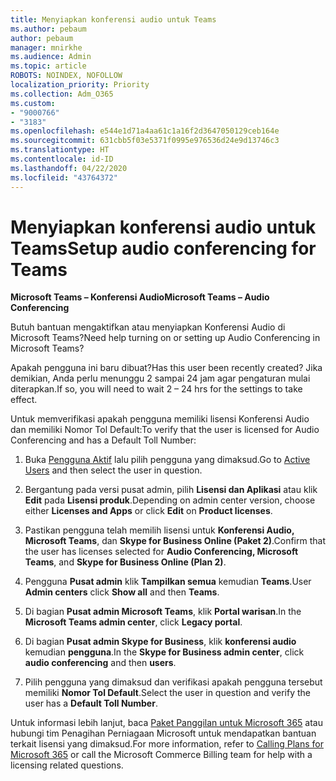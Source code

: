 ```yaml
---
title: Menyiapkan konferensi audio untuk Teams
ms.author: pebaum
author: pebaum
manager: mnirkhe
ms.audience: Admin
ms.topic: article
ROBOTS: NOINDEX, NOFOLLOW
localization_priority: Priority
ms.collection: Adm_O365
ms.custom:
- "9000766"
- "3183"
ms.openlocfilehash: e544e1d71a4aa61c1a16f2d3647050129ceb164e
ms.sourcegitcommit: 631cbb5f03e5371f0995e976536d24e9d13746c3
ms.translationtype: HT
ms.contentlocale: id-ID
ms.lasthandoff: 04/22/2020
ms.locfileid: "43764372"
---
```

# <a name="setup-audio-conferencing-for-teams"></a><span data-ttu-id="26a9e-102">Menyiapkan konferensi audio untuk Teams</span><span class="sxs-lookup"><span data-stu-id="26a9e-102">Setup audio conferencing for Teams</span></span>

<span data-ttu-id="26a9e-103">**Microsoft Teams – Konferensi Audio**</span><span class="sxs-lookup"><span data-stu-id="26a9e-103">**Microsoft Teams – Audio Conferencing**</span></span>

<span data-ttu-id="26a9e-104">Butuh bantuan mengaktifkan atau menyiapkan Konferensi Audio di Microsoft Teams?</span><span class="sxs-lookup"><span data-stu-id="26a9e-104">Need help turning on or setting up Audio Conferencing in Microsoft Teams?</span></span>

<span data-ttu-id="26a9e-105">Apakah pengguna ini baru dibuat?</span><span class="sxs-lookup"><span data-stu-id="26a9e-105">Has this user been recently created?</span></span>  <span data-ttu-id="26a9e-106">Jika demikian, Anda perlu menunggu 2 sampai 24 jam agar pengaturan mulai diterapkan.</span><span class="sxs-lookup"><span data-stu-id="26a9e-106">If so, you will need to wait 2 – 24 hrs for the settings to take effect.</span></span>

<span data-ttu-id="26a9e-107">Untuk memverifikasi apakah pengguna memiliki lisensi Konferensi Audio dan memiliki Nomor Tol Default:</span><span class="sxs-lookup"><span data-stu-id="26a9e-107">To verify that the user is licensed for Audio Conferencing and has a Default Toll Number:</span></span>

1. <span data-ttu-id="26a9e-108">Buka [Pengguna Aktif](https://admin.microsoft.com/Adminportal/Home?source=applauncher#/users) lalu pilih pengguna yang dimaksud.</span><span class="sxs-lookup"><span data-stu-id="26a9e-108">Go to [Active Users](https://admin.microsoft.com/Adminportal/Home?source=applauncher#/users) and then select the user in question.</span></span>

2. <span data-ttu-id="26a9e-109">Bergantung pada versi pusat admin, pilih **Lisensi dan Aplikasi** atau klik **Edit** pada **Lisensi produk**.</span><span class="sxs-lookup"><span data-stu-id="26a9e-109">Depending on admin center version, choose either **Licenses and Apps** or click **Edit** on **Product licenses**.</span></span>

3. <span data-ttu-id="26a9e-110">Pastikan pengguna telah memilih lisensi untuk **Konferensi Audio, Microsoft Teams**, dan **Skype for Business Online (Paket 2)**.</span><span class="sxs-lookup"><span data-stu-id="26a9e-110">Confirm that the user has licenses selected for **Audio Conferencing, Microsoft Teams**, and **Skype for Business Online (Plan 2)**.</span></span>

4. <span data-ttu-id="26a9e-111">Pengguna **Pusat admin** klik **Tampilkan semua** kemudian **Teams**.</span><span class="sxs-lookup"><span data-stu-id="26a9e-111">User **Admin centers** click **Show all** and then **Teams**.</span></span>

5. <span data-ttu-id="26a9e-112">Di bagian **Pusat admin Microsoft Teams**, klik **Portal warisan**.</span><span class="sxs-lookup"><span data-stu-id="26a9e-112">In the **Microsoft Teams admin center**, click **Legacy portal**.</span></span>

6. <span data-ttu-id="26a9e-113">Di bagian **Pusat admin Skype for Business**, klik **konferensi audio** kemudian **pengguna**.</span><span class="sxs-lookup"><span data-stu-id="26a9e-113">In the **Skype for Business admin center**, click **audio conferencing** and then **users**.</span></span>

7. <span data-ttu-id="26a9e-114">Pilih pengguna yang dimaksud dan verifikasi apakah pengguna tersebut memiliki **Nomor Tol Default**.</span><span class="sxs-lookup"><span data-stu-id="26a9e-114">Select the user in question and verify the user has a **Default Toll Number**.</span></span>

<span data-ttu-id="26a9e-115">Untuk informasi lebih lanjut, baca [Paket Panggilan untuk Microsoft 365](https://docs.microsoft.com/microsoftteams/calling-plans-for-office-365) atau hubungi tim Penagihan Perniagaan Microsoft untuk mendapatkan bantuan terkait lisensi yang dimaksud.</span><span class="sxs-lookup"><span data-stu-id="26a9e-115">For more information, refer to [Calling Plans for Microsoft 365](https://docs.microsoft.com/microsoftteams/calling-plans-for-office-365) or call the Microsoft Commerce Billing team for help with a licensing related questions.</span></span>